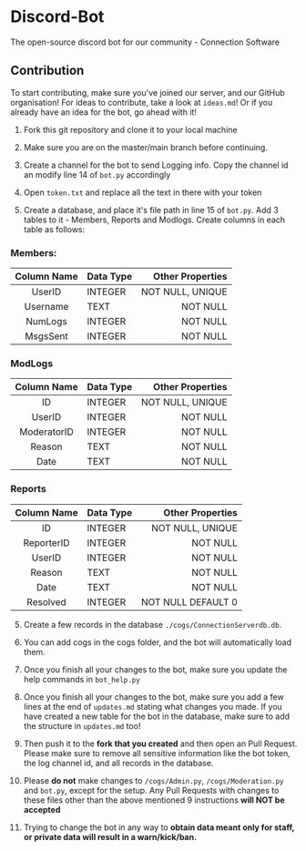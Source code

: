 # Discord-Bot
The open-source discord bot for our community - Connection Software

## Contribution
To start contributing, make sure you've joined our server, and our GitHub organisation! For ideas to contribute, take a look at `ideas.md`! Or if you already have an idea for the bot, go ahead with it!

1. Fork this git repository and clone it to your local machine

2. Make sure you are on the master/main branch before continuing.

3. Create a channel for the bot to send Logging info. Copy the channel id an modify line 14 of `bot.py` accordingly

4. Open `token.txt` and replace all the text in there with your token

5. Create a database, and place it's file path in line 15 of `bot.py`. Add 3 tables to it - Members, Reports and Modlogs. Create columns in each table as follows:

### Members:
| Column Name | Data Type | Other Properties |
| :---------: | :-------- | ---------------: |
| UserID | INTEGER | NOT NULL, UNIQUE|
| Username | TEXT | NOT NULL |
| NumLogs | INTEGER | NOT NULL |
| MsgsSent | INTEGER | NOT NULL |

### ModLogs
| Column Name | Data Type | Other Properties |
| :---------: | :-------- | ---------------: |
| ID | INTEGER | NOT NULL, UNIQUE|
| UserID | INTEGER | NOT NULL |
| ModeratorID | INTEGER | NOT NULL |
| Reason | TEXT | NOT NULL |
| Date | TEXT | NOT NULL |

### Reports
| Column Name | Data Type | Other Properties |
| :---------: | :-------- | ---------------: |
| ID | INTEGER | NOT NULL, UNIQUE|
| ReporterID | INTEGER | NOT NULL |
| UserID | INTEGER | NOT NULL |
| Reason | TEXT | NOT NULL |
| Date | TEXT | NOT NULL |
| Resolved | INTEGER  | NOT NULL DEFAULT 0|

5. Create a few records in the database `./cogs/ConnectionServerdb.db`.

6. You can add cogs in the cogs folder, and the bot will automatically load them.

7. Once you finish all your changes to the bot, make sure you update the help commands in `bot_help.py`

8. Once you finish all your changes to the bot, make sure you add a few lines at the end of `updates.md` stating what changes you made. If you have created a new table for the bot in the database, make sure to add the structure in `updates.md` too!

9. Then push it to the **fork that you created** and then open an Pull Request. Please make sure to remove all sensitive information like the bot token, the log channel id, and all records in the database.

10. Please **do not** make changes to `/cogs/Admin.py`, `/cogs/Moderation.py` and `bot.py`, except for the setup. Any Pull Requests with changes to these files other than the above mentioned 9 instructions **will NOT be accepted**

11. Trying to change the bot in any way to **obtain data meant only for staff, or private data will result in a warn/kick/ban.**
